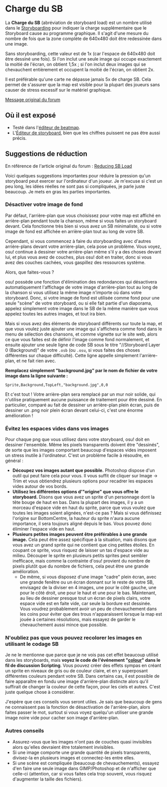 # Charge du SB

La **Charge du SB** (abréviation de storyboard load) est un nombre utilisé dans le [Storyboarding](/wiki/Storyboard) pour indiquer la charge supplémentaire que le Storyboard cause au programme graphique. Il s'agit d'une mesure du nombre de fois que la zone complète de 640x480 doit être redessinée dans une image.

Sans storyboarding, cette valeur est de 1x (car l'espace de 640x480 doit être dessiné une fois). Si l'on inclut une seule image qui occupe exactement la moitié de l'écran, on obtient 1,5x ; si l'on inclut deux images qui se chevauchent entièrement et occupent la moitié de l'écran, on obtient 2x.

Il est préférable qu'une carte ne dépasse jamais 5x de charge SB. Cela permet de s'assurer que la map est visible pour la plupart des joueurs sans causer de stress excessif sur le matériel graphique.

[Message original du forum](https://osu.ppy.sh/community/forums/posts/525077)

## Où il est exposé

- Testé dans l'[éditeur de beatmap](/wiki/Beatmap_Editor).
- L'[Éditeur de storyboard](/wiki/Beatmap_Editor/Design), bien que les chiffres puissent ne pas être aussi précis.

## Suggestions de réduction

En référence de l'article original du forum : [Reducing SB Load](https://osu.ppy.sh/community/forums/topics/55177)

Voici quelques suggestions importantes pour réduire la pression qu'un storyboard peut exercer sur l'ordinateur d'un joueur. Je m'excuse si c'est un peu long, les idées réelles ne sont pas si compliquées, je parle juste beaucoup. Je mets en gras les parties importantes.

### Désactiver votre image de fond

Par défaut, l'arrière-plan que vous choisissez pour votre map est affiché en arrière-plan pendant toute la chanson, même si vous faites un storyboard devant. Cela fonctionne très bien si vous avez un SB minimaliste, ou si votre image de fond est affichée en arrière-plan tout au long de votre SB.

Cependant, si vous commencez à faire du storyboarding avec d'autres arrière-plans devant votre arrière-plan, cela pose un problème. Vous voyez, osu! continue à dessiner votre arrière-plan même s'il y a des choses devant lui, et plus vous avez de couches, plus osu! doit en traiter, donc si vous avez des couches cachées, vous gaspillez des ressources système.

Alors, que faites-vous ?

osu! possède une fonction d'élimination des redondances qui désactivera automatiquement l'affichage de votre image d'arrière-plan tout au long de la chanson si vous utilisez la même image n'importe où dans votre storyboard. Donc, si votre image de fond est utilisée comme fond pour une seule "scène" de votre storyboard, ou si elle fait partie d'un diaporama, appelez simplement votre image dans le SB de la même manière que vous appelez toutes les autres images, et tout ira bien.

Mais si vous avez des éléments de storyboard différents sur toute la map, et que vous voulez juste ajouter une image qui s'affichera comme fond dans le menu de sélection des chansons, et comme vignette sur le site web, alors ce que vous faites est de définir l'image comme fond normalement, et ensuite ajouter une seule ligne de code SB sous le titre "//Storyboard Layer 0 (Background)" de votre `.osb` (ou `.osu`, si vous faites des choses différentes sur chaque difficulté). Cette ligne appelle simplement l'arrière-plan, et ne fait rien avec.

**Remplacez simplement "background.jpg" par le nom de fichier de votre image dans la ligne suivante :**

`Sprite,Background,TopLeft,"background.jpg",0,0`

Et c'est tout ! Votre arrière-plan sera remplacé par un mur noir solide, qui n'utilise pratiquement aucune puissance de traitement pour être dessiné. En particulier, comparé au fait de dessiner un arrière-plan plein écran, puis de dessiner un .png noir plein écran devant celui-ci, c'est une énorme amélioration !

### Évitez les espaces vides dans vos images

Pour chaque png que vous utilisez dans votre storyboard, osu! doit en dessiner l'ensemble. Même les pixels transparents doivent être "dessinés", de sorte que les images comportant beaucoup d'espaces vides imposent un stress inutile à l'ordinateur. C'est un problème facile à résoudre, en général :

- **Découpez vos images autant que possible.** Photoshop dispose d'un outil qui peut faire cela pour vous. Il vous suffit de cliquer sur Image -> Trim et vous obtiendrez plusieurs options pour recadrer les espaces vides autour de vos bords.
- **Utilisez les différentes options d'"origine" que vous offre le storyboard.** Disons que vous avez un sprite d'un personnage dont la tête bouge de haut en bas. Dans la plupart des images, il y a un morceau d'espace vide en haut du sprite, parce que vous voulez que toutes les images soient alignées, n'est-ce pas ? Mais si vous définissez l'origine sur BottomCentre, la hauteur du sprite n'aura aucune importance, il sera toujours aligné depuis le bas. Vous pouvez donc éliminer l'espace vide en haut.
- **Plusieurs petites images peuvent être préférables à une grande image.** Cela peut être assez spécifique à la situation, mais disons que vous avez un grand sprite qui ne contient que cinq petites étoiles. En coupant ce sprite, vous risquez de laisser un tas d'espace vide au milieu. Découper le sprite en plusieurs petits sprites peut sembler inefficace, mais comme la contrainte d'osu! provient du nombre de pixels plutôt que du nombre de fichiers, cela peut être une grande amélioration.
  - De même, si vous disposez d'une image "cadre" plein écran, avec une grande fenêtre ou un écran donnant sur le reste de votre SB, envisagez de la diviser en 4 images, une pour le côté gauche, une pour le côté droit, une pour le haut et une pour le bas. Maintenant, au lieu de dessiner presque tout un écran de pixels clairs, votre espace vide est en faite vide, car seule la bordure est dessinée. Vous voudrez probablement avoir un peu de chevauchement dans les coins pour éviter que des trous n'apparaissent lorsque la map est jouée à certaines résolutions, mais essayez de garder le chevauchement aussi mince que possible.

### N'oubliez pas que vous pouvez recolorer les images en utilisant le codage SB

Je ne le mentionne que parce que je ne vois pas cet effet beaucoup utilisé dans les storyboards, mais **voyez le code de l'événement "[colour](/wiki/Storyboard/Scripting/Commands#color---colour--c--command)" dans le fil de discussion Scripting**. Vous pouvez créer des effets sympas en créant un sprite en niveaux de gris ou de couleur claire, et en y superposant différentes couleurs pendant votre SB. Dans certains cas, il est possible de faire apparaître en fondu une image d'arrière-plan distincte alors qu'il suffirait de changer la couleur de cette façon, pour les ciels et autres. C'est juste quelque chose à considérer.

J'espère que ces conseils vous seront utiles. Je sais que beaucoup de gens ne connaissent pas la fonction de désactivation de l'arrière-plan, alors faites passer le mot, surtout si vous voyez quelqu'un utiliser une grande image noire vide pour cacher son image d'arrière-plan.

### Autres conseils

- Assurez-vous que les images n'ont pas de couches quasi invisibles alors qu'elles devraient être totalement invisibles.
- Si une image comporte une grande quantité de pixels transparents, divisez-la en plusieurs images et connectez-les entre elles.
- Si une scène est compliquée (beaucoup de chevauchements), essayez d'en faire une seule image dans GIMP/Photoshop et de n'afficher que celle-ci (attention, car si vous faites cela trop souvent, vous risquez d'augmenter la taille des fichiers).
